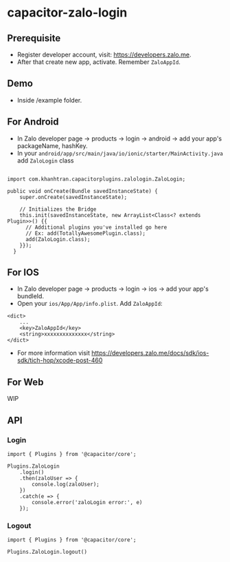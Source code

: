 # capacitor-zalo-login
## Prerequisite
- Register developer account, visit: https://developers.zalo.me.
- After that create new app, activate. Remember `ZaloAppId`.

## Demo
- Inside /example folder.

## For Android
- In Zalo developer page -> products -> login -> android -> add your app's packageName, hashKey.
- In your `android/app/src/main/java/io/ionic/starter/MainActivity.java` add `ZaloLogin` class

```

import com.khanhtran.capacitorplugins.zalologin.ZaloLogin;

public void onCreate(Bundle savedInstanceState) {
    super.onCreate(savedInstanceState);

    // Initializes the Bridge
    this.init(savedInstanceState, new ArrayList<Class<? extends Plugin>>() {{
      // Additional plugins you've installed go here
      // Ex: add(TotallyAwesomePlugin.class);
      add(ZaloLogin.class);
    }});
  }
```
## For IOS
- In Zalo developer page -> products -> login -> ios -> add your app's bundleId.
- Open your `ios/App/App/info.plist`. Add `ZaloAppId`:
```
<dict>
    ...
	<key>ZaloAppId</key>
	<string>xxxxxxxxxxxxxx</string>
</dict>
```
- For more information visit https://developers.zalo.me/docs/sdk/ios-sdk/tich-hop/xcode-post-460

## For Web
WIP

## API
### Login
```
import { Plugins } from '@capacitor/core';

Plugins.ZaloLogin
    .login()
    .then(zaloUser => {
        console.log(zaloUser);
    })
    .catch(e => {
        console.error('zaloLogin error:', e)
    });
```


### Logout
```
import { Plugins } from '@capacitor/core';

Plugins.ZaloLogin.logout()
```